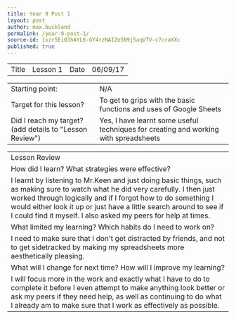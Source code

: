 ```yaml
---
title: Year 9 Post 1
layout: post
author: max.buckland
permalink: /year-9-post-1/
source-id: 1xzr5Ei03hAYL6-GY4rzNAIZo5N9j5aqVTV-c7craXXc
published: true
---
```

<table>
  <tr>
    <td>Title</td>
    <td>Lesson 1</td>
    <td>Date</td>
    <td>06/09/17</td>
  </tr>
</table>


<table>
  <tr>
    <td>Starting point:</td>
    <td>N/A</td>
  </tr>
  <tr>
    <td>Target for this lesson?</td>
    <td>To get to grips with the basic functions and uses of Google Sheets</td>
  </tr>
  <tr>
    <td>Did I reach my target? 
(add details to "Lesson Review")</td>
    <td> Yes, I have learnt some useful techniques for creating and working with spreadsheets</td>
  </tr>
</table>


<table>
  <tr>
    <td>Lesson Review </td>
  </tr>
  <tr>
    <td>How did I learn? What strategies were effective? </td>
  </tr>
  <tr>
    <td>I learnt by listening to Mr.Keen and just doing basic things, such as making sure to watch what he did very carefully. I then just worked through logically and if I forgot how to do something I would either look it up or just have a little search around to see if I could find it myself. I also asked my peers for help at times.</td>
  </tr>
  <tr>
    <td>What limited my learning? Which habits do I need to work on? </td>
  </tr>
  <tr>
    <td>I need to make sure that I don't get distracted by friends, and not to get sidetracked by making my spreadsheets more aesthetically pleasing.</td>
  </tr>
  <tr>
    <td>What will I change for next time? How will I improve my learning?</td>
  </tr>
  <tr>
    <td>I will focus more in the work and exactly what I have to do to complete it before I even attempt to make anything look better or ask my peers if they need help, as well as continuing to do what I already am to make sure that I work as effectively as possible.</td>
  </tr>
</table>


